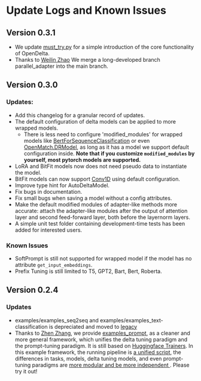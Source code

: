# Update Logs and Known Issues

## Version 0.3.1
- We update [must_try.py](https://github.com/thunlp/OpenDelta/tree/main/examples/unittest/must_try.py) for a simple introduction of the core functionality of OpenDelta.
- Thanks to [Weilin Zhao](https://github.com/Achazwl) We merge a long-developed branch parallel_adapter into the main branch.


## Version 0.3.0
### Updates:
- Add this changelog for a granular record of updates.
- The default configuration of delta models can be applied to more wrapped models.
  - There is less need to configure 'modified_modules' for wrapped models like [BertForSequenceClassification](https://huggingface.co/docs/transformers/main/en/model_doc/bert#transformers.BertForSequenceClassification) or even [OpenMatch.DRModel](https://github.com/OpenMatch/OpenMatch/blob/master/src/openmatch/modeling/dense_retrieval_model.py#L37), as long as it has a model we support default configuration inside. **Note that if you customize `modified_modules` by yourself, most pytorch models are supported.**
- LoRA and BitFit models now does not need pseudo data to instantiate the model.
- BitFit models can now support [Conv1D](https://huggingface.co/docs/transformers/v4.23.1/en/internal/modeling_utils#transformers.Conv1D) using default configuration.
- Improve type hint for AutoDeltaModel.
- Fix bugs in documentation.
- Fix small bugs when saving a model without a config attributes.
- Make the default modified modules of adapter-like methods more accurate: attach the adapter-like modules after the output of attention layer and second feed-forward layer, both before the layernorm layers. 
- A simple unit test folder containing development-time tests has been added for interested users.


### Known Issues
- SoftPrompt is still not supported for wrapped model if the model has no attribute `get_input_embeddings`.
- Prefix Tuning is still limited to T5, GPT2, Bart, Bert, Roberta.

## Version 0.2.4
### Updates
- examples/examples_seq2seq and examples/examples_text-classification is depreciated and moved to [legacy](https://github.com/thunlp/OpenDelta/tree/main/examples/legacies)
- Thanks to [Zhen Zhang](https://github.com/namezhenzhang),  we provide [examples_prompt](https://github.com/thunlp/OpenDelta/tree/main/examples/examples_prompt), as a cleaner and more general framework, which unifies the delta tuning paradigm and the prompt-tuning paradigm. It is still based on [Huggingface Trainers](https://huggingface.co/docs/transformers/main_classes/trainer). In this example framework, the running pipeline is [a unified script](https://github.com/thunlp/OpenDelta/tree/main/examples/examples_prompt/src), the differences in tasks, models, delta tuning models, and even prompt-tuning paradigms are [more modular and be more independent ](https://github.com/thunlp/OpenDelta/tree/main/examples/examples_prompt/backbones). Please try it out!